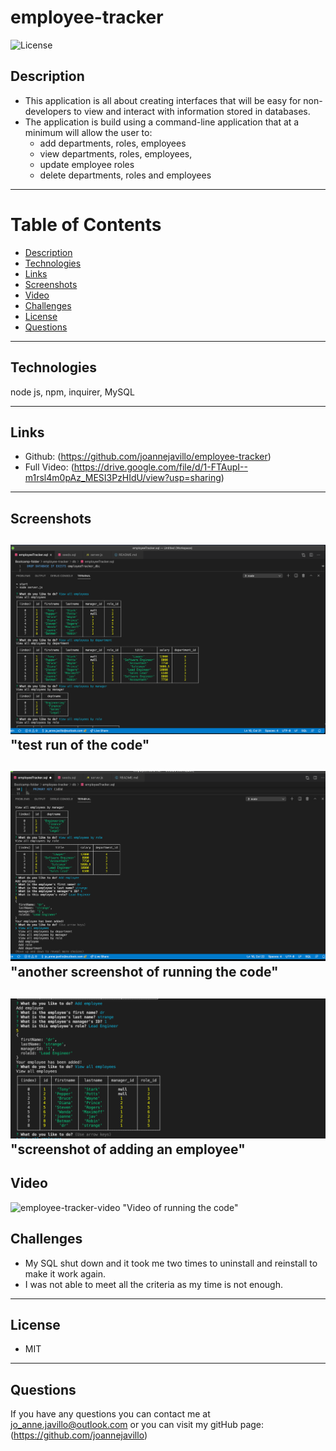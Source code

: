 # employee-tracker

![License](https://img.shields.io/badge/License-MIT-purple)

## Description 
- This application is all about creating interfaces that will be easy for non-developers to view and interact with information stored in databases.
- The application is build using a command-line      application that at a minimum will allow the user to:
    - add departments, roles, employees
    - view departments, roles, employees,
    - update employee roles
    - delete departments, roles and employees

 ---
# Table of Contents 

  - [Description](#Description)
  - [Technologies](#Technologies)
  - [Links](#Links)
  - [Screenshots](#Screenshots)
  - [Video](#Video)
  - [Challenges](#Challenges)
  - [License](#License)
  - [Questions](#questions)
---

## Technologies
node js, npm, inquirer, MySQL

---
## Links
 - Github: (https://github.com/joannejavillo/employee-tracker)
 - Full Video: (https://drive.google.com/file/d/1-FTAupI--m1rsl4m0pAz_MESI3PzHIdU/view?usp=sharing)
 

---
## Screenshots
![screenshot-of-code](./assets/images/codeone.png) "test run of the code"
---

![screenshot-of-image-one](./assets/images/codetwo.png) "another screenshot of running the code"
---

![screenshot-of-image-one](./assets/images/addemployee.png) "screenshot of adding an employee" 
---
## Video
![employee-tracker-video](./assets/video/emptracker.gif)
"Video of running the code"

## Challenges
 - My SQL shut down and it took me two times to uninstall and reinstall to make it work again.
 - I was not able to meet all the criteria as my time is not enough.
---
## License
- MIT
---
## Questions
If you have any questions you can contact me at jo_anne.javillo@outlook.com or you can visit my gitHub page: (https://github.com/joannejavillo)